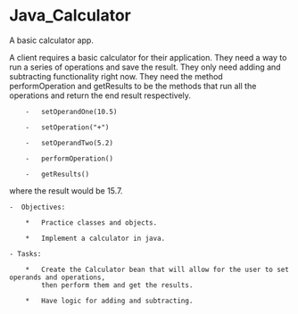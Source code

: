 # Java_Calculator
A basic calculator app.

A client requires a basic calculator for their application. They need a way to run a series of operations and save the result. They only need adding and subtracting functionality right now. They need the method performOperation and getResults to be the methods that run all the operations and return the end result respectively.

        -	setOperandOne(10.5)
	
        -	setOperation("+")
	
        -	setOperandTwo(5.2)
	
        -	performOperation()
	
        -	getResults()
	
where the result would be 15.7.	
	
    -  Objectives:	
    
        *	Practice classes and objects.
	
        *	Implement a calculator in java.
	
    - Tasks:	
    
        *	Create the Calculator bean that will allow for the user to set operands and operations,
            then perform them and get the results.
	
        *	Have logic for adding and subtracting.


